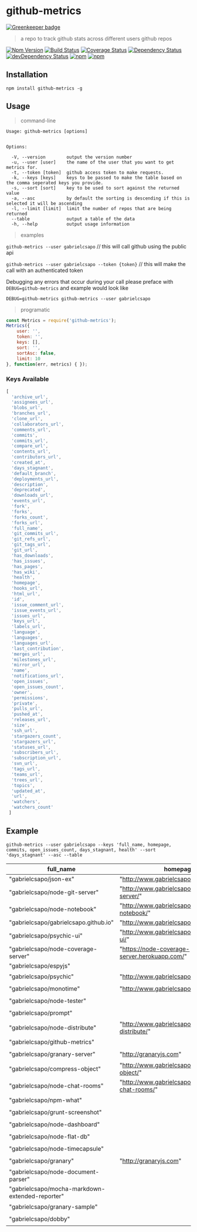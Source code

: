 # github-metrics

[![Greenkeeper badge](https://badges.greenkeeper.io/gabrielcsapo/github-metrics.svg)](https://greenkeeper.io/)
> a repo to track github stats across different users github repos

[![Npm Version](https://img.shields.io/npm/v/github-metrics.svg)](https://www.npmjs.com/package/github-metrics)
[![Build Status](https://travis-ci.org/gabrielcsapo/github-metrics.svg?branch=master)](https://travis-ci.org/gabrielcsapo/github-metrics)
[![Coverage Status](https://coveralls.io/repos/github/gabrielcsapo/github-metrics/badge.svg?branch=master)](https://coveralls.io/github/gabrielcsapo/github-metrics?branch=master)
[![Dependency Status](https://david-dm.org/gabrielcsapo/github-metrics.svg)](https://david-dm.org/gabrielcsapo/github-metrics)
[![devDependency Status](https://david-dm.org/gabrielcsapo/github-metrics/dev-status.svg)](https://david-dm.org/gabrielcsapo/github-metrics#info=devDependencies)
[![npm](https://img.shields.io/npm/dt/github-metrics.svg)]()
[![npm](https://img.shields.io/npm/dm/github-metrics.svg)]()

## Installation

`npm install github-metrics -g`

## Usage

> command-line

```
Usage: github-metrics [options]


Options:

  -V, --version        output the version number
  -u, --user [user]    the name of the user that you want to get metrics for.
  -t, --token [token]  github access token to make requests.
  -k, --keys [keys]    keys to be passed to make the table based on the comma seperated keys you provide.
  -s, --sort [sort]    key to be used to sort against the returned value
  -a, --asc            by default the sorting is descending if this is selected it will be ascending
  -l, --limit [limit]  limit the number of repos that are being returned
  --table              output a table of the data
  -h, --help           output usage information
```

> examples

`github-metrics --user gabrielcsapo` // this will call github using the public api

`github-metrics --user gabrielcsapo --token {token}` // this will make the call with an authenticated token

Debugging any errors that occur during your call please preface with `DEBUG=github-metrics` and example would look like

```
DEBUG=github-metrics github-metrics --user gabrielcsapo
```

> programatic

```javascript
const Metrics = require('github-metrics');
Metrics({
    user: '',
    token: '',
    keys: [],
    sort: '',
    sortAsc: false,
    limit: 10
}, function(err, metrics) { });
```

### Keys Available

```javascript
[
  'archive_url',
  'assignees_url',
  'blobs_url',
  'branches_url',
  'clone_url',
  'collaborators_url',
  'comments_url',
  'commits',
  'commits_url',
  'compare_url',
  'contents_url',
  'contributors_url',
  'created_at',
  'days_stagnant',
  'default_branch',
  'deployments_url',
  'description',
  'deprecated',
  'downloads_url',
  'events_url',
  'fork',
  'forks',
  'forks_count',
  'forks_url',
  'full_name',
  'git_commits_url',
  'git_refs_url',
  'git_tags_url',
  'git_url',
  'has_downloads',
  'has_issues',
  'has_pages',
  'has_wiki',
  'health',
  'homepage',
  'hooks_url',
  'html_url',
  'id',
  'issue_comment_url',
  'issue_events_url',
  'issues_url',
  'keys_url',
  'labels_url',
  'language',
  'languages',
  'languages_url',
  'last_contribution',
  'merges_url',
  'milestones_url',
  'mirror_url',
  'name',
  'notifications_url',
  'open_issues',
  'open_issues_count',
  'owner',
  'permissions',
  'private',
  'pulls_url',
  'pushed_at',
  'releases_url',
  'size',
  'ssh_url',
  'stargazers_count',
  'stargazers_url',
  'statuses_url',
  'subscribers_url',
  'subscription_url',
  'svn_url',
  'tags_url',
  'teams_url',
  'trees_url',
  'topics',
  'updated_at',
  'url',
  'watchers',
  'watchers_count'
 ]
 ```

## Example

`github-metrics --user gabrielcsapo --keys 'full_name, homepage, commits, open_issues_count, days_stagnant, health' --sort 'days_stagnant' --asc --table`

| full_name                                       | homepage                                       | commits | open_issues_count | days_stagnant | health |
| ----------------------------------------------- | ---------------------------------------------- | ------- | ----------------- | ------------- | ------ |
| "gabrielcsapo/json-ex"                          | "http://www.gabrielcsapo.com/json-ex/"         | 6       | 0                 | 1             | "🌞"   |
| "gabrielcsapo/node-git-server"                  | "http://www.gabrielcsapo.com/node-git-server/" | 27      | 2                 | 6             | "🌞"   |
| "gabrielcsapo/node-notebook"                    | "http://www.gabrielcsapo.com/node-notebook/"   | 144     | 2                 | 7             | "🌞"   |
| "gabrielcsapo/gabrielcsapo.github.io"           | "http://www.gabrielcsapo.com"                  | 77      | 2                 | 7             | "🌞"   |
| "gabrielcsapo/psychic-ui"                       | "http://www.gabrielcsapo.com/psychic-ui/"      | 130     | 1                 | 10            | "🌞"   |
| "gabrielcsapo/node-coverage-server"             | "https://node-coverage-server.herokuapp.com/"  | 80      | 7                 | 21            | "🌞"   |
| "gabrielcsapo/espyjs"                           |                                                | 6       | 0                 | 27            | "🌞"   |
| "gabrielcsapo/psychic"                          | "http://www.gabrielcsapo.com/psychic/"         | 8       | 2                 | 45            | "⛅️"   |
| "gabrielcsapo/monotime"                         | "http://www.gabrielcsapo.com/monotime/"        | 5       | 0                 | 51            | "⛅️"   |
| "gabrielcsapo/node-tester"                      |                                                | 4       | 0                 | 95            | "🌩"   |
| "gabrielcsapo/prompt"                           |                                                | 17      | 0                 | 99            | "🌩"   |
| "gabrielcsapo/node-distribute"                  | "http://www.gabrielcsapo.com/node-distribute/" | 124     | 7                 | 101           | "🌩"   |
| "gabrielcsapo/github-metrics"                   |                                                | 40      | 2                 | 131           | "🌩"   |
| "gabrielcsapo/granary-server"                   | "http://granaryjs.com"                         | 168     | 1                 | 135           | "🌩"   |
| "gabrielcsapo/compress-object"                  | "http://www.gabrielcsapo.com/compress-object/" | 22      | 1                 | 141           | "🌩"   |
| "gabrielcsapo/node-chat-rooms"                  | "http://www.gabrielcsapo.com/node-chat-rooms/" | 71      | 1                 | 148           | "🌩"   |
| "gabrielcsapo/npm-what"                         |                                                | 33      | 3                 | 149           | "🌩"   |
| "gabrielcsapo/grunt-screenshot"                 |                                                | 53      | 1                 | 170           | "🌩"   |
| "gabrielcsapo/node-dashboard"                   |                                                | 79      | 2                 | 259           | "🌩"   |
| "gabrielcsapo/node-flat-db"                     |                                                | 226     | 0                 | 264           | "🌩"   |
| "gabrielcsapo/node-timecapsule"                 |                                                | 7       | 0                 | 271           | "🌩"   |
| "gabrielcsapo/granary"                          | "http://granaryjs.com"                         | 65      | 0                 | 291           | "🌩"   |
| "gabrielcsapo/node-document-parser"             |                                                | 10      | 0                 | 301           | "🌩"   |
| "gabrielcsapo/mocha-markdown-extended-reporter" |                                                | 2       | 0                 | 317           | "🌩"   |
| "gabrielcsapo/granary-sample"                   |                                                | 5       | 0                 | 376           | "🌩"   |
| "gabrielcsapo/dobby"                            |                                                | 11      | 0                 | 645           | "🌩"   |
